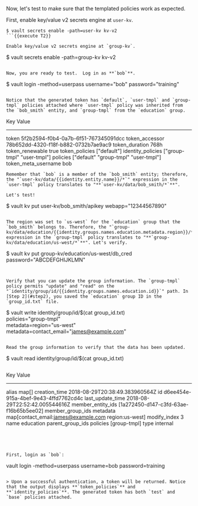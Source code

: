 Now, let's test to make sure that the templated policies work as expected.

First, enable key/value v2 secrets engine at `user-kv`.

```
$ vault secrets enable -path=user-kv kv-v2
```{{execute T2}}

Enable key/value v2 secrets engine at `group-kv`.

```
$ vault secrets enable -path=group-kv kv-v2
```{{execute T2}}

Now, you are ready to test.  Log in as **`bob`**.

```
$ vault login -method=userpass username="bob" password="training"
```{{execute T2}}

Notice that the generated token has `default`, `user-tmpl` and `group-tmpl` policies attached where `user-tmpl` policy was inherited from the `bob_smith` entity, and `group-tmpl` from the `education` group.

```
Key                    Value
---                    -----
token                  5f2b2594-f0b4-0a7b-6f51-767345091dcc
token_accessor         78b652dd-4320-f18f-b882-0732b7ae9ac9
token_duration         768h
token_renewable        true
token_policies         ["default"]
identity_policies      ["group-tmpl" "user-tmpl"]
policies               ["default" "group-tmpl" "user-tmpl"]
token_meta_username    bob
```
Remember that `bob` is a member of the `bob_smith` entity; therefore, the "`user-kv/data/{{identity.entity.name}}/*`" expression in the `user-tmpl` policy translates to "**`user-kv/data/bob_smith/*`**".

Let's test!

```
$ vault kv put user-kv/bob_smith/apikey webapp="12344567890"
```{{execute T2}}

The region was set to `us-west` for the `education` group that the `bob_smith` belongs to. Therefore, the "`group-kv/data/education/{{identity.groups.names.education.metadata.region}}/*`" expression in the `group-tmpl` policy translates to "**`group-kv/data/education/us-west/*`**". Let's verify.

```
$ vault kv put group-kv/education/us-west/db_cred password="ABCDEFGHIJKLMN"
```{{execute T2}}


Verify that you can update the group information. The `group-tmpl` policy permits "update" and "read" on the "`identity/group/id/{{identity.groups.names.education.id}}`" path. In [Step 2](#step2), you saved the `education` group ID in the `group_id.txt` file.

```
$ vault write identity/group/id/$(cat group_id.txt) \
        policies="group-tmpl" \
        metadata=region="us-west" \
        metadata=contact_email="james@example.com"
```{{execute T2}}

Read the group information to verify that the data has been updated.

```
$ vault read identity/group/id/$(cat group_id.txt)
```{{execute T2}}

```
Key                  Value
---                  -----
alias                map[]
creation_time        2018-08-29T20:38:49.383960564Z
id                   d6ee454e-915a-4bef-9e43-4ffd7762cd4c
last_update_time     2018-08-29T22:52:42.005544616Z
member_entity_ids    [1a272450-d147-c3fd-63ae-f16b65b5ee02]
member_group_ids     <nil>
metadata             map[contact_email:james@example.com region:us-west]
modify_index         3
name                 education
parent_group_ids     <nil>
policies             [group-tmpl]
type                 internal
```




First, login as `bob`:

```
vault login -method=userpass username=bob password=training
```{{execute T2}}

> Upon a successful authentication, a token will be returned. Notice that the output displays **`token_policies`** and **`identity_policies`**. The generated token has both `test` and `base` policies attached.
